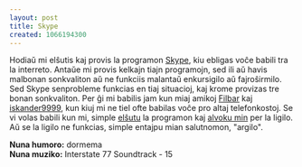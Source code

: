 ```yaml
---
layout: post
title: Skype
created: 1066194300
---
```

Hodiaŭ mi elŝutis kaj provis la programon [Skype](http://www.skype.com/), kiu ebligas voĉe babili tra la interreto.  Antaŭe mi provis kelkajn tiajn programojn, sed ili aŭ havis malbonan sonkvaliton aŭ ne funkciis malantaŭ enkursigilo aŭ fajroŝirmilo.  Sed Skype senprobleme funkcias en tiaj situacioj, kaj krome provizas tre bonan sonkvaliton.  Per ĝi mi babilis jam kun miaj amikoj [Filbar](http://www.filbar.org/) kaj [iskander9999](https://iskander9999.livejournal.com/), kun kiuj mi ne tiel ofte babilas voĉe pro altaj telefonkostoj.  Se vi volas babili kun mi, simple [elŝutu](http://www.skype.com/download.html) la programon kaj [alvoku min](callto://argilo/) per la ligilo.  Aŭ se la ligilo ne funkcias, simple entajpu mian salutnomon, "argilo".

**Nuna humoro:** dormema  
**Nuna muziko:** Interstate 77 Soundtrack - 15
